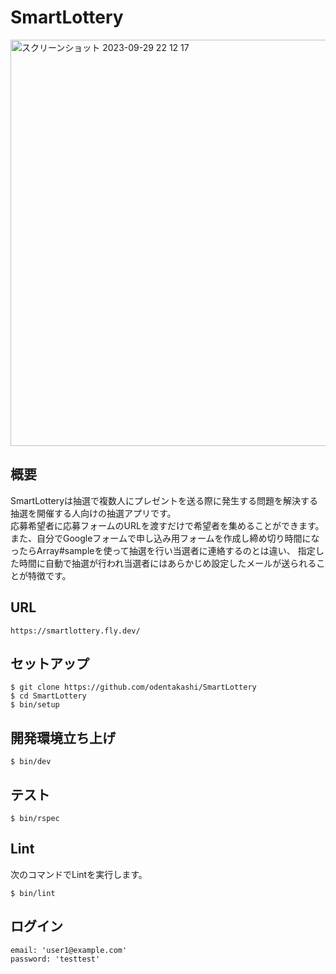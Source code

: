 # SmartLottery
<img width="650" alt="スクリーンショット 2023-09-29 22 12 17" src="https://github.com/OdenTakashi/SmartLottery/assets/81839214/a129d6ed-1f05-4337-b998-2e2d4c07d942">

## 概要
SmartLotteryは抽選で複数人にプレゼントを送る際に発生する問題を解決する抽選を開催する人向けの抽選アプリです。<br>
応募希望者に応募フォームのURLを渡すだけで希望者を集めることができます。<br>
また、自分でGoogleフォームで申し込み用フォームを作成し締め切り時間になったらArray#sampleを使って抽選を行い当選者に連絡するのとは違い、
指定した時間に自動で抽選が行われ当選者にはあらかじめ設定したメールが送られることが特徴です。

## URL
```
https://smartlottery.fly.dev/
```

## セットアップ
```
$ git clone https://github.com/odentakashi/SmartLottery
$ cd SmartLottery
$ bin/setup
```

## 開発環境立ち上げ
```
$ bin/dev
```

## テスト
```
$ bin/rspec
```

## Lint
次のコマンドでLintを実行します。
```
$ bin/lint
```

## ログイン
```
email: 'user1@example.com'
password: 'testtest'
```
